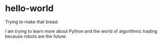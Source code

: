 # hello-world
Trying to make that bread.

I am trying to learn more about Python and the world of algorithmic trading because robots are the future.
